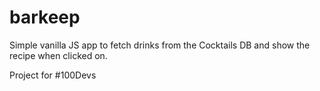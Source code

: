 # barkeep

Simple vanilla JS app to fetch drinks from the Cocktails DB and show the recipe when clicked on.

Project for #100Devs
